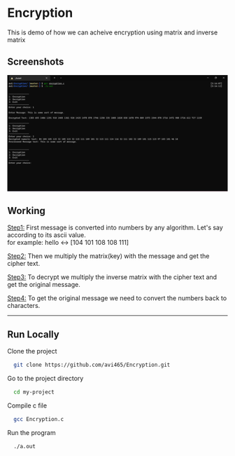 # Encryption

This is demo of how we can acheive encryption using matrix and inverse matrix

## Screenshots

![App Screenshot](https://github.com/avi465/Encryption/blob/master/images/Screenshot.png)

## Working
<u>Step1:</u> First message is converted into numbers by any algorithm. Let's say according to its ascii value.<br>
for example: hello <-> [104 101 108 108 111]<br>

<u>Step2:</u> Then we multiply the matrix(key) with the message and get the cipher text.<br>

<u>Step3:</u> To decrypt we multiply the inverse matrix with the cipher text and get the original message.<br>

<u>Step4:</u> To get the original message we need to convert the numbers back to characters.<br>

<hr>

## Run Locally

Clone the project

```bash
  git clone https://github.com/avi465/Encryption.git
```

Go to the project directory

```bash
  cd my-project
```

Compile c file

```bash
  gcc Encryption.c
```

Run the program

```bash
  ./a.out
```



